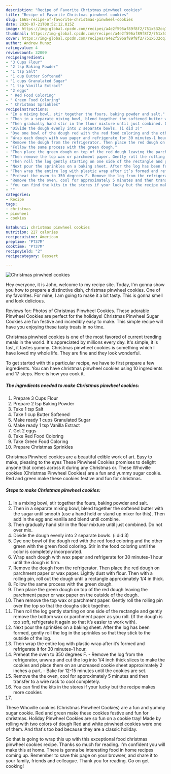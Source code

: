 ```yaml
---
description: "Recipe of Favorite Christmas pinwheel cookies"
title: "Recipe of Favorite Christmas pinwheel cookies"
slug: 1665-recipe-of-favorite-christmas-pinwheel-cookies
date: 2020-07-21T08:52:12.015Z
image: https://img-global.cpcdn.com/recipes/a4e2f596af89f8f2/751x532cq70/christmas-pinwheel-cookies-recipe-main-photo.jpg
thumbnail: https://img-global.cpcdn.com/recipes/a4e2f596af89f8f2/751x532cq70/christmas-pinwheel-cookies-recipe-main-photo.jpg
cover: https://img-global.cpcdn.com/recipes/a4e2f596af89f8f2/751x532cq70/christmas-pinwheel-cookies-recipe-main-photo.jpg
author: Andrew Munoz
ratingvalue: 4
reviewcount: 32009
recipeingredient:
- "3 Cups Flour"
- "2 tsp Baking Powder"
- "1 tsp Salt"
- "1 cup Butter Softened"
- "1 cups Granulated Sugar"
- "1 tsp Vanilla Extract"
- "2 eggs"
- " Red Food Coloring"
- " Green Food Coloring"
- " Christmas Sprinkles"
recipeinstructions:
- "In a mixing bowl, stir together the fours, baking powder and salt."
- "Then in a separate mixing bowl, blend together the softened butter with the sugar until smooth (use a hand held or stand up mixer for this). Then add in the egg and vanilla and blend until combine."
- "Then gradually hand stir in the flour mixture until just combined. Do not over mix."
- "Divide the dough evenly into 2 separate bowls. (i did 3)"
- "Dye one bowl of the dough red with the red food coloring and the other green with the green food coloring. Stir in the food coloring until the color is completely incorporated."
- "Wrap each dough with wax paper and refrigerate for 30 minutes-1 hour until the dough is firm."
- "Remove the dough from the refrigerator. Then place the red dough on parchment paper or wax paper. Lightly dust with flour. Then with a rolling pin, roll out the dough until a rectangle approximately 1/4 in thick."
- "Follow the same process with the green dough."
- "Then place the green dough on top of the red dough leaving the parchment paper or wax paper on the outside of the dough."
- "Then remove the top wax or parchment paper. Gently roll the rolling pin over the top so that the doughs stick together."
- "Then roll the log gently starting on one side of the rectangle and gently remove the bottom wax or parchment paper as you roll. (If the dough is too soft, refrigerate it again so that it’s easier to work with)."
- "Next pour the sprinkles on a baking sheet. After the log has been formed, gently roll the log in the sprinkles so that they stick to the outside of the log."
- "Then wrap the entire log with plastic wrap after it’s formed and refrigerate it for 30 minutes-1 hour."
- "Preheat the oven to 350 degrees F. Remove the log from the refrigerator, unwrap and cut the log into 1/4 inch thick slices to make the cookies and place them on an uncreased cookie sheet approximately 2 inches a part. Bake for 12-15 minutes until the cookies are set."
- "Remove the the oven, cool for approximately 5 minutes and then transfer to a wire rack to cool completely."
- "You can find the kits in the stores if your lucky but the recipe makes more cookies"
- ""
categories:
- Recipe
tags:
- christmas
- pinwheel
- cookies

katakunci: christmas pinwheel cookies 
nutrition: 227 calories
recipecuisine: American
preptime: "PT37M"
cooktime: "PT37M"
recipeyield: "2"
recipecategory: Dessert

---
```



![Christmas pinwheel cookies](https://img-global.cpcdn.com/recipes/a4e2f596af89f8f2/751x532cq70/christmas-pinwheel-cookies-recipe-main-photo.jpg)

Hey everyone, it is John, welcome to my recipe site. Today, I'm gonna show you how to prepare a distinctive dish, christmas pinwheel cookies. One of my favorites. For mine, I am going to make it a bit tasty. This is gonna smell and look delicious.

Reviews for: Photos of Christmas Pinwheel Cookies. These adorable Pinwheel Cookies are perfect for the holidays! Christmas Pinwheel Sugar Cookies are fun festive and incredibly easy to make. This simple recipe will have you enjoying these tasty treats in no time.

Christmas pinwheel cookies is one of the most favored of current trending meals in the world. It's appreciated by millions every day. It's simple, it is fast, it tastes yummy. Christmas pinwheel cookies is something which I have loved my whole life. They are fine and they look wonderful.


To get started with this particular recipe, we have to first prepare a few ingredients. You can have christmas pinwheel cookies using 10 ingredients and 17 steps. Here is how you cook it.

<!--inarticleads1-->

##### The ingredients needed to make Christmas pinwheel cookies:

1. Prepare 3 Cups Flour
1. Prepare 2 tsp Baking Powder
1. Take 1 tsp Salt
1. Take 1 cup Butter Softened
1. Make ready 1 cups Granulated Sugar
1. Make ready 1 tsp Vanilla Extract
1. Get 2 eggs
1. Take  Red Food Coloring
1. Take  Green Food Coloring
1. Prepare  Christmas Sprinkles


Christmas Pinwheel cookies are a beautiful edible work of art. Easy to make, pleasing to the eyes These Pinwheel Cookies promises to delight anyone that comes across it during any Christmas or. These Whoville cookies (Christmas Pinwheel Cookies) are a fun and yummy sugar cookie. Red and green make these cookies festive and fun for christmas. 

<!--inarticleads2-->

##### Steps to make Christmas pinwheel cookies:

1. In a mixing bowl, stir together the fours, baking powder and salt.
1. Then in a separate mixing bowl, blend together the softened butter with the sugar until smooth (use a hand held or stand up mixer for this). Then add in the egg and vanilla and blend until combine.
1. Then gradually hand stir in the flour mixture until just combined. Do not over mix.
1. Divide the dough evenly into 2 separate bowls. (i did 3)
1. Dye one bowl of the dough red with the red food coloring and the other green with the green food coloring. Stir in the food coloring until the color is completely incorporated.
1. Wrap each dough with wax paper and refrigerate for 30 minutes-1 hour until the dough is firm.
1. Remove the dough from the refrigerator. Then place the red dough on parchment paper or wax paper. Lightly dust with flour. Then with a rolling pin, roll out the dough until a rectangle approximately 1/4 in thick.
1. Follow the same process with the green dough.
1. Then place the green dough on top of the red dough leaving the parchment paper or wax paper on the outside of the dough.
1. Then remove the top wax or parchment paper. Gently roll the rolling pin over the top so that the doughs stick together.
1. Then roll the log gently starting on one side of the rectangle and gently remove the bottom wax or parchment paper as you roll. (If the dough is too soft, refrigerate it again so that it’s easier to work with).
1. Next pour the sprinkles on a baking sheet. After the log has been formed, gently roll the log in the sprinkles so that they stick to the outside of the log.
1. Then wrap the entire log with plastic wrap after it’s formed and refrigerate it for 30 minutes-1 hour.
1. Preheat the oven to 350 degrees F. - Remove the log from the refrigerator, unwrap and cut the log into 1/4 inch thick slices to make the cookies and place them on an uncreased cookie sheet approximately 2 inches a part. - Bake for 12-15 minutes until the cookies are set.
1. Remove the the oven, cool for approximately 5 minutes and then transfer to a wire rack to cool completely.
1. You can find the kits in the stores if your lucky but the recipe makes more cookies
1. 


These Whoville cookies (Christmas Pinwheel Cookies) are a fun and yummy sugar cookie. Red and green make these cookies festive and fun for christmas. Holiday Pinwheel Cookies are so fun on a cookie tray! Made by rolling with two colors of dough Red and white pinwheel cookies were one of them. And that&#39;s too bad because they are a classic holiday. 

So that is going to wrap this up with this exceptional food christmas pinwheel cookies recipe. Thanks so much for reading. I'm confident you will make this at home. There is gonna be interesting food in home recipes coming up. Remember to save this page on your browser, and share it to your family, friends and colleague. Thank you for reading. Go on get cooking!
